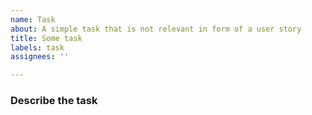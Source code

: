 ```yaml
---
name: Task
about: A simple task that is not relevant in form of a user story
title: Some task
labels: task
assignees: ''

---
```


### Describe the task
